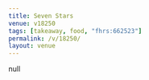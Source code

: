 ```yaml
---
title: Seven Stars
venue: v18250
tags: [takeaway, food, "fhrs:662523"]
permalink: /v/18250/
layout: venue
---
```

null